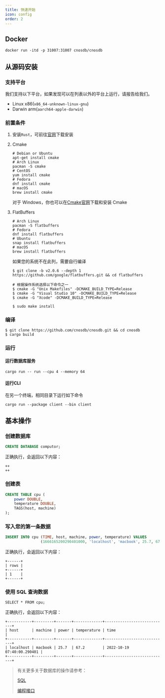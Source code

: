 ```yaml
---
title: 快速开始
icon: config
order: 2
---
```


## Docker

```shell
docker run -itd -p 31007:31007 cnosdb/cnosdb
```

## **从源码安装**

### **支持平台**

我们支持以下平台，如果发现可以在列表以外的平台上运行，请报告给我们。

- Linux x86(`x86_64-unknown-linux-gnu`)
- Darwin arm(`aarch64-apple-darwin`)

### **前置条件**

1. 安装`Rust`，可前往[官网](https://www.rust-lang.org/learn/get-started)下载安装
2. Cmake
   ```shell
   # Debian or Ubuntu
   apt-get install cmake
   # Arch Linux
   pacman -S cmake
   # CentOS
   yum install cmake
   # Fedora
   dnf install cmake
   # macOS
   brew install cmake
   ```
   对于 Windows，你也可以在[Cmake官网](https://cmake.org/download/)下载和安装 Cmake
3. FlatBuffers

   ```shell
   # Arch Linux
   pacman -S flatbuffers
   # Fedora
   dnf install flatbuffers
   # Ubuntu
   snap install flatbuffers
   # macOS
   brew install flatbuffers
   ```

   如果您的系统不在此列，需要自行编译

   ```shell
   $ git clone -b v2.0.6 --depth 1 https://github.com/google/flatbuffers.git && cd flatbuffers

   # 根据操作系统选择以下命令之一
   $ cmake -G "Unix Makefiles" -DCMAKE_BUILD_TYPE=Release
   $ cmake -G "Visual Studio 10" -DCMAKE_BUILD_TYPE=Release
   $ cmake -G "Xcode" -DCMAKE_BUILD_TYPE=Release

   $ sudo make install
   ```

### **编译**

```shell
$ git clone https://github.com/cnosdb/cnosdb.git && cd cnosdb
$ cargo build
```

### **运行**

#### **运行数据库服务**

```shell
cargo run -- run --cpu 4 --memory 64
```
#### **运行CLI**
在另一个终端，相同目录下运行如下命令
```shell
cargo run --package client --bin client
```

## 基本操作

### 创建数据库

```sql
CREATE DATABASE computor;
```

正确执行，会返回以下内容：

```
++
++
```

### 创建表
```sql
CREATE TABLE cpu (
    power DOUBLE,
    temperature DOUBLE,
    TAGS(host, machine)
);
```

### 写入您的第一条数据
```sql
INSERT INTO cpu (TIME, host, machine, power, temperature) VALUES 
                (1666165200290401000, 'localhost', 'macbook', 25.7, 67.2);
```

正确执行，会返回以下内容：
```
+------+
| rows |
+------+
| 1    |
+------+
```

### 使用 SQL 查询数据

```
SELECT * FROM cpu;
```

正确执行，会返回以下内容：

```
+-----------+---------+-------+-------------+----------------------------+
| host      | machine | power | temperature | time                       |
+-----------+---------+-------+-------------+----------------------------+
| localhost | macbook | 25.7  | 67.2        | 2022-10-19 07:40:00.290401 |
+-----------+---------+-------+-------------+----------------------------+
```

> 有关更多关于数据库的操作请参考：
>
> [SQL](reference/sql.md)
>
> [编程接口](reference/api.md)
